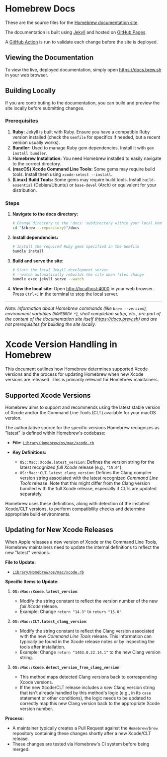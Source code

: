 # Homebrew Docs

These are the source files for the [Homebrew documentation site](https://docs.brew.sh/).

The documentation is built using [Jekyll](https://jekyllrb.com/) and hosted on [GitHub Pages](https://pages.github.com/).

A [GitHub Action](https://github.com/Homebrew/brew/blob/master/.github/workflows/docs.yml) is run to validate each change before the site is deployed.

## Viewing the Documentation

To view the live, deployed documentation, simply open <https://docs.brew.sh> in your web browser.

## Building Locally

If you are contributing to the documentation, you can build and preview the site locally before submitting changes.

### Prerequisites

1.  **Ruby:** Jekyll is built with Ruby. Ensure you have a compatible Ruby version installed (check the `Gemfile` for specifics if needed, but a recent version usually works).
2.  **Bundler:** Used to manage Ruby gem dependencies. Install it with `gem install bundler`.
3.  **Homebrew Installation:** You need Homebrew installed to easily navigate to the correct directory.
4.  **(macOS) Xcode Command Line Tools:** Some gems may require build tools. Install them using `xcode-select --install`.
5.  **(Linux) Build Tools:** Some gems may require build tools. Install `build-essential` (Debian/Ubuntu) or `base-devel` (Arch) or equivalent for your distribution.

### Steps

1.  **Navigate to the docs directory:**
    ```bash
    # Change directory to the 'docs' subdirectory within your local Homebrew repository
    cd "$(brew --repository)"/docs
    ```

2.  **Install dependencies:**
    ```bash
    # Install the required Ruby gems specified in the Gemfile
    bundle install
    ```

3.  **Build and serve the site:**
    ```bash
    # Start the local Jekyll development server
    # --watch automatically rebuilds the site when files change
    bundle exec jekyll serve --watch
    ```

4.  **View the local site:**
    Open <http://localhost:4000> in your web browser. Press `Ctrl+C` in the terminal to stop the local server.

---

*Note: Information about Homebrew commands (like `brew --version`), environment variables (`HOMEBREW_*`), shell completion setup, etc., are part of the *content* of the documentation site itself (<https://docs.brew.sh>) and are not prerequisites for building the site locally.*

# Xcode Version Handling in Homebrew

This document outlines how Homebrew determines supported Xcode versions and the process for updating Homebrew when new Xcode versions are released. This is primarily relevant for Homebrew maintainers.

## Supported Xcode Versions

Homebrew aims to support and recommends using the latest stable version of Xcode and/or the Command Line Tools (CLT) available for your macOS version.

The authoritative source for the specific versions Homebrew recognizes as "latest" is defined within Homebrew's codebase:

*   **File:** [`Library/Homebrew/os/mac/xcode.rb`](https://github.com/Homebrew/brew/blob/HEAD/Library/Homebrew/os/mac/xcode.rb)

*   **Key Definitions:**
    *   `OS::Mac::Xcode.latest_version`: Defines the version string for the latest recognized *full Xcode* release (e.g., `"15.0"`).
    *   `OS::Mac::CLT.latest_clang_version`: Defines the Clang compiler version string associated with the latest recognized *Command Line Tools* release. Note that this might differ from the Clang version bundled with the full Xcode release, especially if CLTs are updated separately.

Homebrew uses these definitions, along with detection of the installed Xcode/CLT versions, to perform compatibility checks and determine appropriate build environments.

## Updating for New Xcode Releases

When Apple releases a new version of Xcode or the Command Line Tools, Homebrew maintainers need to update the internal definitions to reflect the new "latest" versions.

**File to Update:**

*   [`Library/Homebrew/os/mac/xcode.rb`](https://github.com/Homebrew/brew/blob/HEAD/Library/Homebrew/os/mac/xcode.rb)

**Specific Items to Update:**

1.  **`OS::Mac::Xcode.latest_version`**:
    *   Modify the string constant to reflect the version number of the new *full Xcode* release.
    *   Example: Change `return "14.3"` to `return "15.0"`.

2.  **`OS::Mac::CLT.latest_clang_version`**:
    *   Modify the string constant to reflect the Clang version associated with the new *Command Line Tools* release. This information can typically be found in the Xcode release notes or by inspecting the tools after installation.
    *   Example: Change `return "1403.0.22.14.1"` to the new Clang version string.

3.  **`OS::Mac::Xcode.detect_version_from_clang_version`**:
    *   This method maps detected Clang versions back to corresponding Xcode versions.
    *   If the new Xcode/CLT release includes a *new* Clang version string that isn't already handled by this method's logic (e.g., in its `case` statement or other conditions), the logic needs to be updated to correctly map this new Clang version back to the appropriate Xcode version number.

**Process:**

*   A maintainer typically creates a Pull Request against the `Homebrew/brew` repository containing these changes shortly after a new Xcode/CLT release.
*   These changes are tested via Homebrew's CI system before being merged.